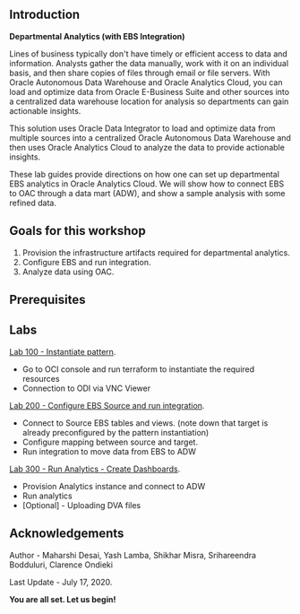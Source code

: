 ## Introduction

**Departmental Analytics (with EBS Integration)**

Lines of business typically don't have timely or efficient access to data and information. Analysts gather the data manually, work with it on an individual basis, and then share copies of files through email or file servers. With Oracle Autonomous Data Warehouse and Oracle Analytics Cloud, you can load and optimize data from Oracle E-Business Suite and other sources into a centralized data warehouse location for analysis so departments can gain actionable insights.

This solution uses Oracle Data Integrator to load and optimize data from multiple sources into a centralized Oracle Autonomous Data Warehouse and then uses Oracle Analytics Cloud to analyze the data to provide actionable insights.

These lab guides provide directions on how one can set up departmental EBS analytics in Oracle Analytics Cloud. We will show how to connect EBS to OAC through a data mart (ADW), and show a sample analysis with some refined data.

## Goals for this workshop
1. Provision the infrastructure artifacts required for departmental analytics.
2. Configure EBS and run integration.
3. Analyze data using OAC.


## Prerequisites


## Labs
[Lab 100 - Instantiate pattern](InstantiatePattern.md).

- Go to OCI console and run terraform to instantiate the required resources 
- Connection to ODI via VNC Viewer

[Lab 200 - Configure EBS Source and run integration](ConfigureIntegration.md). 

- Connect to Source EBS tables and views. (note down that target is already preconfigured by the pattern instantiation)
- Configure mapping between source and target.
- Run integration to move data from EBS to ADW

[Lab 300 - Run Analytics - Create Dashboards](runanalytics.md).

- Provision Analytics instance and connect to ADW
- Run analytics
- [Optional] - Uploading DVA files

## Acknowledgements

Author - Maharshi Desai, Yash Lamba, Shikhar Misra, Srihareendra Bodduluri, Clarence Ondieki

Last Update - July 17, 2020.

**You are all set. Let us begin!**